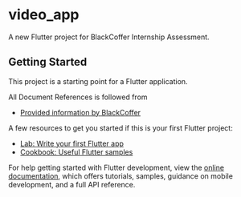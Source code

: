 # video_app

A new Flutter project for BlackCoffer Internship Assessment.

## Getting Started

This project is a starting point for a Flutter application.

All Document References is followed from
- [Provided information by BlackCoffer](https://docs.google.com/document/d/1kB-IigzjNxgDyIxoR9tF3orvbf3HCeCiqXyLVPS5_tU)

A few resources to get you started if this is your first Flutter project:

- [Lab: Write your first Flutter app](https://docs.flutter.dev/get-started/codelab)
- [Cookbook: Useful Flutter samples](https://docs.flutter.dev/cookbook)

For help getting started with Flutter development, view the
[online documentation](https://docs.flutter.dev/), which offers tutorials,
samples, guidance on mobile development, and a full API reference.
